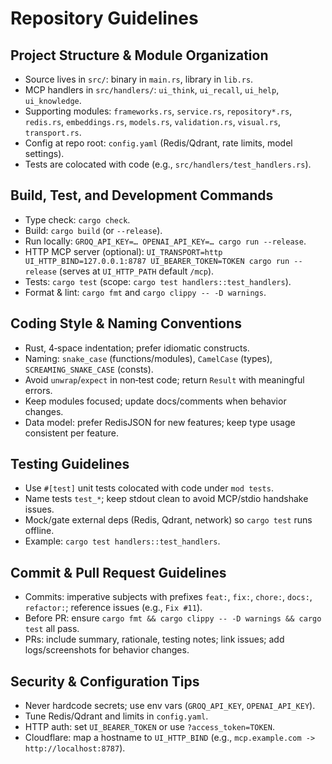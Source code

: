 # Repository Guidelines

## Project Structure & Module Organization
- Source lives in `src/`: binary in `main.rs`, library in `lib.rs`.
- MCP handlers in `src/handlers/`: `ui_think`, `ui_recall`, `ui_help`, `ui_knowledge`.
- Supporting modules: `frameworks.rs`, `service.rs`, `repository*.rs`, `redis.rs`, `embeddings.rs`, `models.rs`, `validation.rs`, `visual.rs`, `transport.rs`.
- Config at repo root: `config.yaml` (Redis/Qdrant, rate limits, model settings).
- Tests are colocated with code (e.g., `src/handlers/test_handlers.rs`).

## Build, Test, and Development Commands
- Type check: `cargo check`.
- Build: `cargo build` (or `--release`).
- Run locally: `GROQ_API_KEY=… OPENAI_API_KEY=… cargo run --release`.
- HTTP MCP server (optional): `UI_TRANSPORT=http UI_HTTP_BIND=127.0.0.1:8787 UI_BEARER_TOKEN=TOKEN cargo run --release` (serves at `UI_HTTP_PATH` default `/mcp`).
- Tests: `cargo test` (scope: `cargo test handlers::test_handlers`).
- Format & lint: `cargo fmt` and `cargo clippy -- -D warnings`.

## Coding Style & Naming Conventions
- Rust, 4‑space indentation; prefer idiomatic constructs.
- Naming: `snake_case` (functions/modules), `CamelCase` (types), `SCREAMING_SNAKE_CASE` (consts).
- Avoid `unwrap`/`expect` in non‑test code; return `Result` with meaningful errors.
- Keep modules focused; update docs/comments when behavior changes.
- Data model: prefer RedisJSON for new features; keep type usage consistent per feature.

## Testing Guidelines
- Use `#[test]` unit tests colocated with code under `mod tests`.
- Name tests `test_*`; keep stdout clean to avoid MCP/stdio handshake issues.
- Mock/gate external deps (Redis, Qdrant, network) so `cargo test` runs offline.
- Example: `cargo test handlers::test_handlers`.

## Commit & Pull Request Guidelines
- Commits: imperative subjects with prefixes `feat:`, `fix:`, `chore:`, `docs:`, `refactor:`; reference issues (e.g., `Fix #11`).
- Before PR: ensure `cargo fmt && cargo clippy -- -D warnings && cargo test` all pass.
- PRs: include summary, rationale, testing notes; link issues; add logs/screenshots for behavior changes.

## Security & Configuration Tips
- Never hardcode secrets; use env vars (`GROQ_API_KEY`, `OPENAI_API_KEY`).
- Tune Redis/Qdrant and limits in `config.yaml`.
- HTTP auth: set `UI_BEARER_TOKEN` or use `?access_token=TOKEN`.
- Cloudflare: map a hostname to `UI_HTTP_BIND` (e.g., `mcp.example.com -> http://localhost:8787`).

